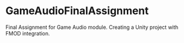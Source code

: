# GameAudioFinalAssignment
Final Assignment for Game Audio module. Creating a Unity project with FMOD integration.
